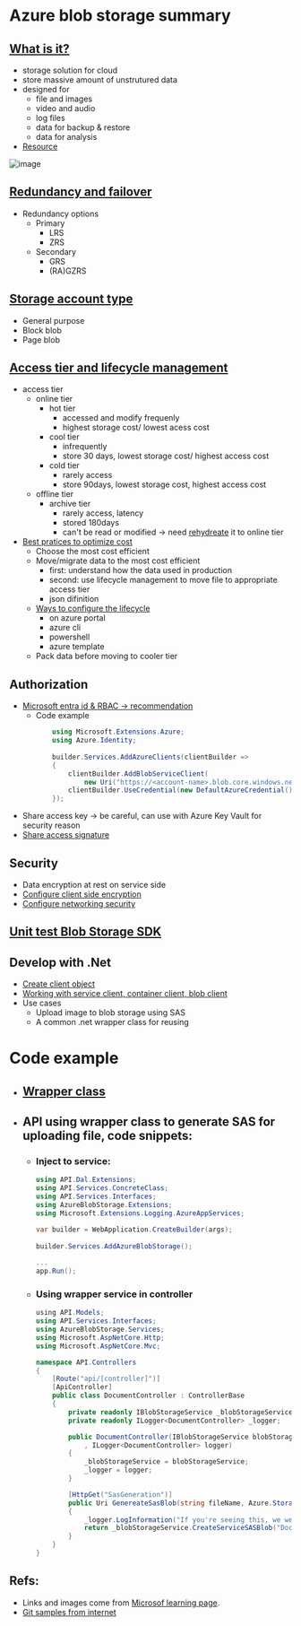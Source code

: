 # Azure blob storage summary

## [What is it?](https://learn.microsoft.com/en-us/azure/storage/blobs/storage-blobs-introduction)
- storage solution for cloud
- store massive amount of unstrutured data
- designed for
    + file and images
    + video and audio
    + log files
    + data for backup & restore
    + data for analysis
- [Resource](https://learn.microsoft.com/en-us/azure/storage/blobs/storage-blobs-introduction#blob-storage-resources)

![image](https://github.com/GiangHM/Documents/assets/36400582/198ab966-a254-4937-876a-16a4d9a7ee44)

## [Redundancy and failover](https://learn.microsoft.com/en-us/azure/storage/common/redundancy-migration?toc=%2Fazure%2Fstorage%2Fblobs%2Ftoc.json&bc=%2Fazure%2Fstorage%2Fblobs%2Fbreadcrumb%2Ftoc.json&tabs=portal)
- Redundancy options
  + Primary
    * LRS
    * ZRS
  + Secondary
    * GRS
    * (RA)GZRS
## [Storage account type](https://learn.microsoft.com/en-us/azure/storage/blobs/storage-blobs-introduction#storage-accounts)
  - General purpose
  - Block blob
  - Page blob
## [Access tier and lifecycle management](https://learn.microsoft.com/en-us/azure/storage/blobs/access-tiers-overview)
- access tier
  + online tier
    * hot tier
      * accessed and modify frequenly
      * highest storage cost/ lowest acess cost
    * cool tier
      * infrequently
      * store 30 days, lowest storage cost/ highest access cost
    * cold tier
      * rarely access
      * store 90days, lowest storage cost, highest access cost
  + offline tier
    * archive tier
      * rarely access, latency
      * stored 180days
      * can't be read or modified -> need [rehydreate](https://learn.microsoft.com/en-us/azure/storage/blobs/archive-rehydrate-overview) it to online tier
- [Best pratices to optimize cost](https://learn.microsoft.com/en-us/azure/storage/blobs/lifecycle-management-overview)
  + Choose the most cost efficient
  + Move/migrate data to the most cost efficient
    * first: understand how the data used in production
    * second: use lifecycle management to move file to appropriate access tier
    * json difinition
  + [Ways to configure the lifecycle](https://learn.microsoft.com/en-us/azure/storage/blobs/lifecycle-management-policy-configure?tabs=template)
    * on azure portal
    * azure cli
    * powershell
    * azure template
  + Pack data before moving to cooler tier
## Authorization
- [Microsoft entra id & RBAC -> recommendation](https://learn.microsoft.com/en-us/dotnet/azure/sdk/authentication/?tabs=command-line)
  - Code example
    ```C#
        using Microsoft.Extensions.Azure;
        using Azure.Identity;
        
        builder.Services.AddAzureClients(clientBuilder =>
        {
            clientBuilder.AddBlobServiceClient(
                new Uri("https://<account-name>.blob.core.windows.net"));
            clientBuilder.UseCredential(new DefaultAzureCredential());
        });
      ```
- Share access key -> be careful, can use with Azure Key Vault for security reason
- [Share access signature](https://learn.microsoft.com/en-us/azure/storage/common/storage-sas-overview?toc=%2Fazure%2Fstorage%2Fblobs%2Ftoc.json&bc=%2Fazure%2Fstorage%2Fblobs%2Fbreadcrumb%2Ftoc.json)
## Security
- Data encryption at rest on service side
- [Configure client side encryption](https://learn.microsoft.com/en-us/azure/storage/blobs/client-side-encryption?tabs=dotnet)
- [Configure networking security](https://learn.microsoft.com/en-us/azure/storage/common/storage-network-security?toc=%2Fazure%2Fstorage%2Fblobs%2Ftoc.json&bc=%2Fazure%2Fstorage%2Fblobs%2Fbreadcrumb%2Ftoc.json&tabs=azure-portal)
## [Unit test Blob Storage SDK](https://learn.microsoft.com/en-us/dotnet/azure/sdk/unit-testing-mocking?tabs=csharp)
## Develop with .Net
- [Create client object](https://learn.microsoft.com/en-us/azure/storage/blobs/storage-blob-client-management?tabs=dotnet)
- [Working with service client, container client, blob client](https://learn.microsoft.com/en-us/azure/storage/blobs/storage-blob-dotnet-get-started?tabs=azure-ad)
- Use cases
  + Upload image to blob storage using SAS
  + A common .net wrapper class for reusing
    
# Code example
- ## [Wrapper class](https://github.com/GiangHM/PracticalAzureSDK/tree/main/AzureBlobStorage)
- ## API using wrapper class to generate SAS for uploading file, code snippets:
  + ### Inject to service:
    ```C#
    using API.Dal.Extensions;
    using API.Services.ConcreteClass;
    using API.Services.Interfaces;
    using AzureBlobStorage.Extensions;
    using Microsoft.Extensions.Logging.AzureAppServices;
    
    var builder = WebApplication.CreateBuilder(args);
           
    builder.Services.AddAzureBlobStorage();
       
    ...   
    app.Run();
    ```
  + ### Using wrapper service in controller
    ```C#
    ﻿using API.Models;
    using API.Services.Interfaces;
    using AzureBlobStorage.Services;
    using Microsoft.AspNetCore.Http;
    using Microsoft.AspNetCore.Mvc;
    
    namespace API.Controllers
    {
        [Route("api/[controller]")]
        [ApiController]
        public class DocumentController : ControllerBase
        {
            private readonly IBlobStorageService _blobStorageService;
            private readonly ILogger<DocumentController> _logger;
    
            public DocumentController(IBlobStorageService blobStorageService
                , ILogger<DocumentController> logger)
            {
                _blobStorageService = blobStorageService;
                _logger = logger;
            }
    
            [HttpGet("SasGeneration")]
            public Uri GenereateSasBlob(string fileName, Azure.Storage.Sas.BlobContainerSasPermissions permission)
            {
                _logger.LogInformation("If you're seeing this, we were generating the sas blob");
                return _blobStorageService.CreateServiceSASBlob("Documentfiles", fileName: fileName, 1, null, permission);
            }
        }
    }
    ```
## Refs: 
- Links and images come from [Microsof learning page](https://learn.microsoft.com/en-us/azure/?product=popular).
- [Git samples from internet](https://github.com/Azure/azure-sdk-for-net/tree/main/sdk/tables/Azure.Data.Tables/tests/samples)


      
